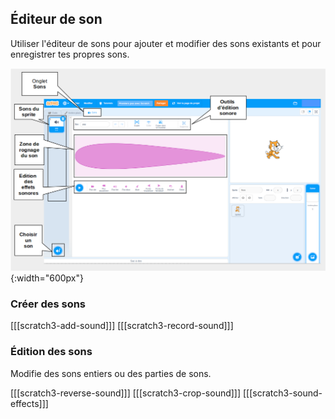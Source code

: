 ## Éditeur de son

Utiliser l'éditeur de sons pour ajouter et modifier des sons existants et pour enregistrer tes propres sons.

![Une capture d'écran annotée de l'onglet Son.](images/Scratch-Sound-tab.png){:width="600px"}

### Créer des sons

[[[scratch3-add-sound]]] 
[[[scratch3-record-sound]]]

### Édition des sons

Modifie des sons entiers ou des parties de sons.

[[[scratch3-reverse-sound]]] 
[[[scratch3-crop-sound]]] 
[[[scratch3-sound-effects]]]
